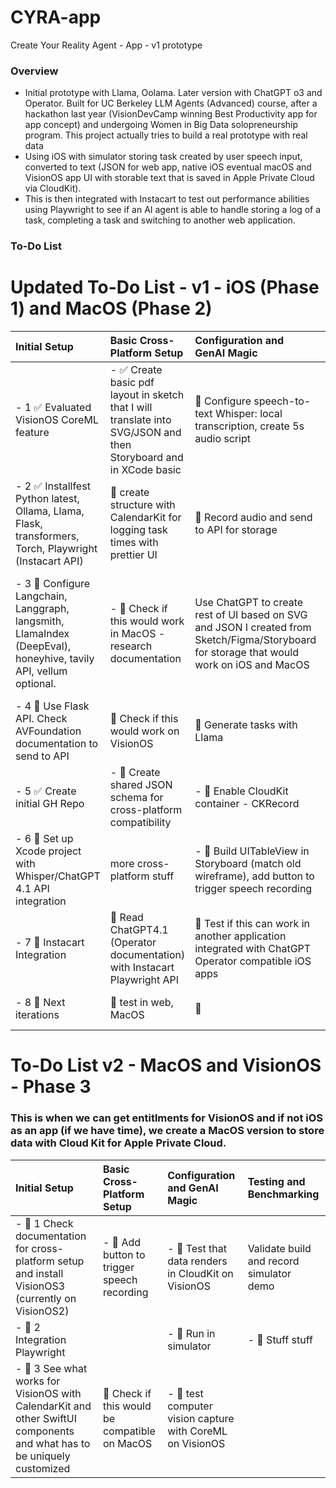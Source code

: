 # CYRA-app
Create Your Reality Agent - App - v1 prototype

### Overview
* Initial prototype with Llama, Oolama. Later version with ChatGPT o3 and Operator. Built for UC Berkeley LLM Agents (Advanced) course, after a hackathon last year (VisionDevCamp winning Best Productivity app for app concept) and undergoing Women in Big Data solopreneurship program. This project actually tries to build a real prototype with real data
* Using iOS with simulator storing task created by user speech input, converted to text (JSON for web app, native iOS eventual macOS and VisionOS app UI with storable text that is saved in Apple Private Cloud via CloudKit). 
* This is then integrated with Instacart to test out performance abilities using Playwright to see if an AI agent is able to handle storing a log of a task, completing a task and switching to another web application.

### To-Do List

# Updated To-Do List - v1 - iOS (Phase 1) and MacOS (Phase 2)
| Initial Setup | Basic Cross-Platform Setup | Configuration and GenAI Magic | Testing/Benchmarking |
| :------------ | :------------------------- | :---------------------------- | :------------------ |
| - 1 ✅ Evaluated VisionOS CoreML feature |  - ✅ Create basic pdf layout in sketch that I will translate into SVG/JSON and then Storyboard and in XCode basic | 🔲 Configure speech-to-text Whisper: local transcription, create 5s audio script | - ✅ Research Benchmark (OSWorld, DeepEval integration with LlamaIndex for Computer Use) |
| - 2 ✅ Installfest Python latest, Ollama, Llama, Flask, transformers, Torch, Playwright (Instacart API)  | 🔲 create structure with CalendarKit for logging task times with prettier UI | 🔲 Record audio and send to API for storage |🔲 Execute build of data input, UI creation, storage to run in Simulator | 
| - 3 🔲 Configure Langchain, Langgraph, langsmith, LlamaIndex (DeepEval), honeyhive, tavily API, vellum optional.  | - 🔲 Check if this would work in MacOS - research documentation | Use ChatGPT to create rest of UI based on SVG and JSON I created from Sketch/Figma/Storyboard for storage that would work on iOS and MacOS | - 🔲 Run Benchmark analysis for multiple apps - creation of multiple to-do list items and integration across 20 different integrations already in use for OpenAI to store log of data into productivity app | 🔲 stuff | - 🔲 Implement ReactJS web app creation with TailwindCSS | [ ] Implement PDF generation - PDFKit | |
| - 4 🔲 Use Flask API. Check AVFoundation documentation to send to API | 🔲 Check if this would work on VisionOS | 🔲 Generate tasks with Llama | 🔲 test | 🔲 test
| - 5 ✅ Create initial GH Repo | - 🔲 Create shared JSON schema for cross-platform compatibility | - 🔲 Enable CloudKit container - CKRecord  | 🔲 stuff | 🔲 Submit request for ask Apple Dev during office hours for entitlements; handwriting recognizer with MNIST; passthrough camera frame
| - 6 🔲 Set up Xcode project with Whisper/ChatGPT 4.1 API integration | more cross-platform stuff | - 🔲 Build UITableView in Storyboard (match old wireframe), add button to trigger speech recording | 🔲  stuff | 🔲 stuff
| - 7 🔲 Instacart Integration | 🔲 Read ChatGPT4.1 (Operator documentation) with Instacart Playwright API  |  🔲  Test if this can work in another application integrated with ChatGPT Operator compatible iOS apps | 🔲 stuff | 🔲 stuff 
| - 8 🔲 Next iterations| 🔲 test in web, MacOS| 🔲  | research papers one more time for other CUA benchmarks | 🔲 ask GSIs if there are other benchmarks I need to hit.

# To-Do List v2 - MacOS and VisionOS - Phase 3
### This is when we can get entitlments for VisionOS and if not iOS as an app (if we have time), we create a MacOS version to store data with Cloud Kit for Apple Private Cloud.

| Initial Setup                                                                                                  | Basic Cross-Platform Setup                                      | Configuration and GenAI Magic                                                      | Testing and Benchmarking |
|:---------------------------------------------------------------------------------------------------------------|:--------------------------------------------------------------|:-----------------------------------------------------------------------------------|:--------------------------|
| - 🔲 1  Check documentation for cross-platform setup and install VisionOS3 (currently on VisionOS2)             | - 🔲 Add button to trigger speech recording                    | - 🔲 Test that data renders in CloudKit on VisionOS                                        | Validate build and record simulator demo      |
| - 🔲 2 Integration Playwright |                                                                                    | - 🔲 Run in simulator                                                     | - 🔲 Stuff stuff                                                                   | - 🔲 Research Benchmark (OSWorld, DeepEval integration with LlamaIndex for Computer Use) | 
| - 🔲 3 See what works for VisionOS with CalendarKit and other SwiftUI components and what has to be uniquely customized | 🔲 Check if this would be compatible on MacOS |  - 🔲 test computer vision capture with CoreML on VisionOS |